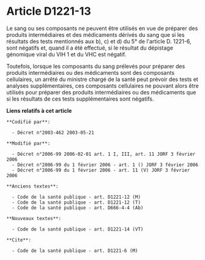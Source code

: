 # Article D1221-13

Le sang ou ses composants ne peuvent être utilisés en vue de préparer des produits intermédiaires et des médicaments dérivés
du sang que si les résultats des tests mentionnés aux b), c) et d) du 5° de l'article D. 1221-6, sont négatifs et, quand il a
été effectué, si le résultat du dépistage génomique viral du VIH 1 et du VHC est négatif.

Toutefois, lorsque les composants du sang prélevés pour préparer des produits intermédiaires ou des médicaments sont des
composants cellulaires, un arrêté du ministre chargé de la santé peut prévoir des tests et analyses supplémentaires, ces
composants cellulaires ne pouvant alors être utilisés pour préparer des produits intermédiaires ou des médicaments que si les
résultats de ces tests supplémentaires sont négatifs.

**Liens relatifs à cet article**

	**Codifié par**:

	  - Décret n°2003-462 2003-05-21

	**Modifié par**:

	  - Décret n°2006-99 2006-02-01 art. 1 I, III, art. 11 JORF 3 février 2006
	  - Décret n°2006-99 du 1 février 2006 - art. 1 () JORF 3 février 2006
	  - Décret n°2006-99 du 1 février 2006 - art. 11 (V) JORF 3 février 2006

	**Anciens textes**:

	  - Code de la santé publique - art. D1221-12 (M)
	  - Code de la santé publique - art. D1221-12 (T)
	  - Code de la santé publique - art. D666-4-4 (Ab)

	**Nouveaux textes**:

	  - Code de la santé publique - art. D1221-14 (VT)

	**Cite**:

	  - Code de la santé publique - art. D1221-6 (M)
